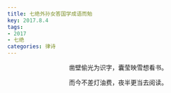 ```yaml
---
title: 七绝外孙女答国学成语而勉
key: 2017.8.4
tags: 
- 2017
- 七绝
categories: 律诗
---
```


<p align="center">凿壁偷光为识字，囊莹映雪想看书。
</p>
<p align="center">而今不差灯油费，夜半更当去阅读。
</p>
